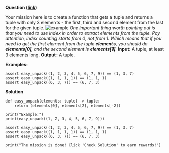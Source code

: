 **Question ([link](https://py.checkio.org/en/mission/easy-unpack/))**

Your mission here is to create a function that gets a tuple and returns a tuple with only 3 elements - the first, third and second element from the last for the given tuple.
![example](https://d17mnqrx9pmt3e.cloudfront.net/media/missions/media/1248ed1861f9458f80cb95b39e76d730/example.png)
*One important thing worth pointing out is that you need to use index in order to extract elements from the tuple. Pay attention, index counting starts from 0, not from 1. Which means that if you need to get the first element from the tuple **elements**, you should do **elements[0]**, and the second element is **elements[1]**.*
**Input:** A tuple, at least 3 elements long.
**Output:** A tuple.

**Examples:**

```
assert easy_unpack((1, 2, 3, 4, 5, 6, 7, 9)) == (1, 3, 7)
assert easy_unpack((1, 1, 1, 1)) == (1, 1, 1)
assert easy_unpack((6, 3, 7)) == (6, 7, 3)
```


**Solution**

```
def easy_unpack(elements: tuple) -> tuple:
    return (elements[0], elements[2], elements[-2])

print("Example:")
print(easy_unpack((1, 2, 3, 4, 5, 6, 7, 9)))

assert easy_unpack((1, 2, 3, 4, 5, 6, 7, 9)) == (1, 3, 7)
assert easy_unpack((1, 1, 1, 1)) == (1, 1, 1)
assert easy_unpack((6, 3, 7)) == (6, 7, 3)

print("The mission is done! Click 'Check Solution' to earn rewards!")
```
